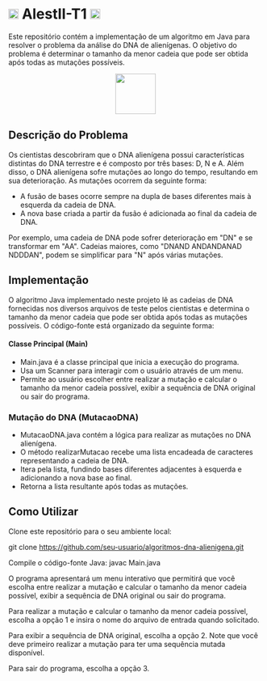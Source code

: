 # <img width=20 src="https://static.vecteezy.com/system/resources/previews/015/280/601/original/hand-drawn-genes-and-dna-illustration-png.png"> AlestII-T1 <img width=20 src="https://static.vecteezy.com/system/resources/previews/015/280/601/original/hand-drawn-genes-and-dna-illustration-png.png">


Este repositório contém a implementação de um algoritmo em Java para resolver o problema da análise do DNA de alienígenas. O objetivo do problema é determinar o tamanho da menor cadeia que pode ser obtida após todas as mutações possíveis.

<div align="center">
<img width=80 src="https://media1.giphy.com/media/TfARDpUutt1W2jgDBY/200w.gif?cid=6c09b9521dunvclng2szhkyn0659jn50snjgh4fl7him5jzk&ep=v1_gifs_search&rid=200w.gif&ct=s">
</div>

## Descrição do Problema
Os cientistas descobriram que o DNA alienígena possui características distintas do DNA terrestre e é composto por três bases: D, N e A. Além disso, o DNA alienígena sofre mutações ao longo do tempo, resultando em sua deterioração. As mutações ocorrem da seguinte forma:

- A fusão de bases ocorre sempre na dupla de bases diferentes mais à esquerda da cadeia de DNA.
- A nova base criada a partir da fusão é adicionada ao final da cadeia de DNA.

Por exemplo, uma cadeia de DNA pode sofrer deterioração em "DN" e se transformar em "AA". Cadeias maiores, como "DNAND ANDANDANAD NDDDAN", podem se simplificar para "N" após várias mutações.


## Implementação
O algoritmo Java implementado neste projeto lê as cadeias de DNA fornecidas nos diversos arquivos de teste pelos cientistas e determina o tamanho da menor cadeia que pode ser obtida após todas as mutações possíveis. O código-fonte está organizado da seguinte forma:

#### Classe Principal (Main)
- Main.java é a classe principal que inicia a execução do programa.
- Usa um Scanner para interagir com o usuário através de um menu.
- Permite ao usuário escolher entre realizar a mutação e calcular o tamanho da menor cadeia possível, exibir a sequência de DNA original ou sair do programa.

### Mutação do DNA (MutacaoDNA)
- MutacaoDNA.java contém a lógica para realizar as mutações no DNA alienígena.
- O método realizarMutacao recebe uma lista encadeada de caracteres representando a cadeia de DNA.
- Itera pela lista, fundindo bases diferentes adjacentes à esquerda e adicionando a nova base ao final.
- Retorna a lista resultante após todas as mutações.

## Como Utilizar
Clone este repositório para o seu ambiente local:

git clone https://github.com/seu-usuario/algoritmos-dna-alienigena.git

Compile o código-fonte Java:
javac Main.java

O programa apresentará um menu interativo que permitirá que você escolha entre realizar a mutação e calcular o tamanho da menor cadeia possível, exibir a sequência de DNA original ou sair do programa.

Para realizar a mutação e calcular o tamanho da menor cadeia possível, escolha a opção 1 e insira o nome do arquivo de entrada quando solicitado.

Para exibir a sequência de DNA original, escolha a opção 2. Note que você deve primeiro realizar a mutação para ter uma sequência mutada disponível.

Para sair do programa, escolha a opção 3.
